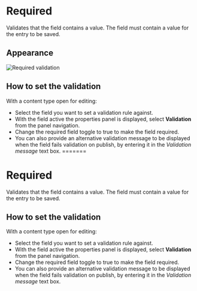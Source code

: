 # Required
Validates that the field contains a value. The field must contain a value for the entry to be saved.

## Appearance
![Required validation](/images/validation-required.png)

## How to set the validation
With a content type open for editing:

- Select the field you want to set a validation rule against.
- With the field active the properties panel is displayed, select **Validation** from the panel navigation.
- Change the required field toggle to true to make the field required.
- You can also provide an alternative validation message to be displayed when the field fails validation on publish, by entering it in the *Validation message* text box.
=======
# Required
Validates that the field contains a value. The field must contain a value for the entry to be saved.

## How to set the validation
With a content type open for editing:

- Select the field you want to set a validation rule against.
- With the field active the properties panel is displayed, select **Validation** from the panel navigation.
- Change the required field toggle to true to make the field required.
- You can also provide an alternative validation message to be displayed when the field fails validation on publish, by entering it in the *Validation message* text box.